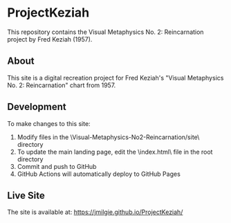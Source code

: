 ﻿# ProjectKeziah

This repository contains the Visual Metaphysics No. 2: Reincarnation project by Fred Keziah (1957).

## About

This site is a digital recreation project for Fred Keziah's "Visual Metaphysics No. 2: Reincarnation" chart from 1957.

## Development

To make changes to this site:

1. Modify files in the \Visual-Metaphysics-No2-Reincarnation/site\ directory
2. To update the main landing page, edit the \index.html\ file in the root directory
3. Commit and push to GitHub
4. GitHub Actions will automatically deploy to GitHub Pages

## Live Site

The site is available at: https://jmilgie.github.io/ProjectKeziah/

